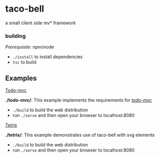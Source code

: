 # taco-bell
a small client side mv* framework

### building
_Prerequisite:_ npm/node

* `./install` to install dependencies
* `tsc` to build

## Examples
[Todo-mvc](https://bglowney.github.io/todo.html)

__./todo-mvc/__: This example implements the requirements for _[todo-mvc](http://todomvc.com/)_
* `./build` to build the web distribution
* run `./serve` and then open your browser to localhost:8080

[Tetris](https://bglowney.github.io/tetris.html)

__./tetris/__: This example demonstrates use of taco-bell with svg elements
* `./build` to build the web distribution
* run `./serve` and then open your browser to localhost:8080
